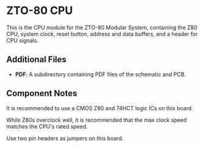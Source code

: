 # ZTO-80 CPU
This is the CPU module for the ZTO-80 Modular System, containing the Z80 CPU, system clock, reset button, address and data buffers, and a header for CPU signals.

## Additional Files
- **PDF**: A subdirectory containing PDF files of the schematic and PCB.

## Component Notes
It is recommended to use a CMOS Z80 and 74HCT logic ICs on this board.

While Z80s overclock well, it is recommended that the max clock speed matches the CPU's rated speed.

Use two pin headers as jumpers on this board.
